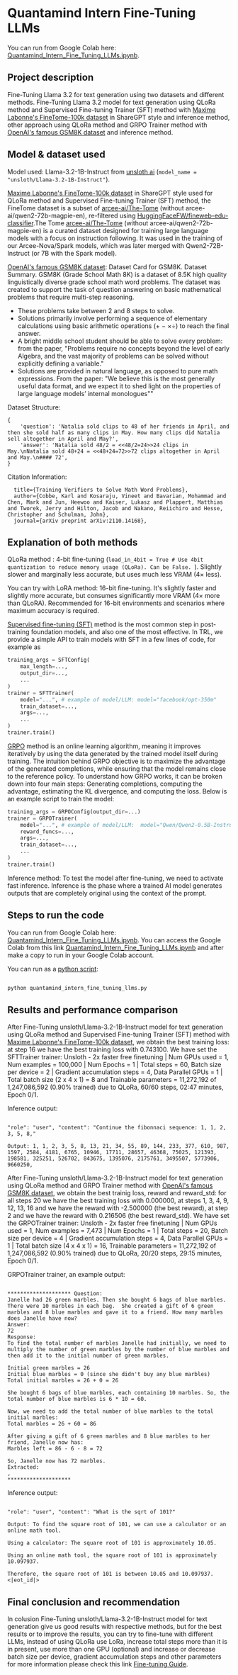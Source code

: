 # Quantamind Intern Fine-Tuning LLMs
You can run from Google Colab here: [Quantamind_Intern_Fine_Tuning_LLMs.ipynb](https://colab.research.google.com/drive/1viDzLJ1wQOq7FWUoa-D6kwl2jheB4vYV?usp=sharing).

## Project description
Fine-Tuning Llama 3.2 for text generation using two datasets and different methods.
Fine-Tuning Llama 3.2 model for text generation using QLoRa method and Supervised Fine-tuning Trainer (SFT) method with [Maxime Labonne's FineTome-100k dataset](https://huggingface.co/datasets/mlabonne/FineTome-100k) in ShareGPT style and inference method, other approach using QLoRa method and GRPO Trainer method with [OpenAI's famous GSM8K dataset](https://huggingface.co/datasets/openai/gsm8k) and inference method.


## Model & dataset used

Model used: Llama-3.2-1B-Instruct from [unsloth ai](https://unsloth.ai/) (``` model_name = "unsloth/Llama-3.2-1B-Instruct" ```).

[Maxime Labonne's FineTome-100k dataset](https://huggingface.co/datasets/mlabonne/FineTome-100k) in ShareGPT style used for QLoRa method and Supervised Fine-tuning Trainer (SFT) method, the FineTome dataset is a subset of [arcee-ai/The-Tome](https://huggingface.co/datasets/arcee-ai/The-Tome) (without arcee-ai/qwen2-72b-magpie-en), re-filtered using [HuggingFaceFW/fineweb-edu-classifier](https://huggingface.co/HuggingFaceFW/fineweb-edu-classifier).The Tome [arcee-ai/The-Tome](https://huggingface.co/datasets/arcee-ai/The-Tome) (without arcee-ai/qwen2-72b-magpie-en) is a curated dataset designed for training large language models with a focus on instruction following. It was used in the training of our Arcee-Nova/Spark models, which was later merged with Qwen2-72B-Instruct (or 7B with the Spark model).


[OpenAI's famous GSM8K dataset](https://huggingface.co/datasets/openai/gsm8k): Dataset Card for GSM8K. Dataset Summary.
GSM8K (Grade School Math 8K) is a dataset of 8.5K high quality linguistically diverse grade school math word problems. The dataset was created to support the task of question answering on basic mathematical problems that require multi-step reasoning.

- These problems take between 2 and 8 steps to solve.
- Solutions primarily involve performing a sequence of elementary calculations using basic arithmetic operations (+ − ×÷) to reach the final answer.
- A bright middle school student should be able to solve every problem: from the paper, "Problems require no concepts beyond the level of early Algebra, and the vast majority of problems can be solved without explicitly defining a variable."
- Solutions are provided in natural language, as opposed to pure math expressions. From the paper: "We believe this is the most generally useful data format, and we expect it to shed light on the properties of large language models’ internal monologues""

Dataset Structure: 
```
{
    'question': 'Natalia sold clips to 48 of her friends in April, and then she sold half as many clips in May. How many clips did Natalia sell altogether in April and May?',
    'answer': 'Natalia sold 48/2 = <<48/2=24>>24 clips in May.\nNatalia sold 48+24 = <<48+24=72>>72 clips altogether in April and May.\n#### 72',
}
```


Citation Information:
``` @article{cobbe2021gsm8k,
  title={Training Verifiers to Solve Math Word Problems},
  author={Cobbe, Karl and Kosaraju, Vineet and Bavarian, Mohammad and Chen, Mark and Jun, Heewoo and Kaiser, Lukasz and Plappert, Matthias and Tworek, Jerry and Hilton, Jacob and Nakano, Reiichiro and Hesse, Christopher and Schulman, John},
  journal={arXiv preprint arXiv:2110.14168},
 ```


## Explanation of both methods

QLoRa method : 4-bit fine-tuning (```load_in_4bit = True # Use 4bit quantization to reduce memory usage (QLoRa). Can be False. ```). Slightly slower and marginally less accurate, but uses much less VRAM (4× less). 

You can try with LoRA method: 16-bit fine-tuning. It's slightly faster and slightly more accurate, but consumes significantly more VRAM (4× more than QLoRA). Recommended for 16-bit environments and scenarios where maximum accuracy is required.

[Supervised fine-tuning (SFT)](https://huggingface.co/docs/trl/sft_trainer) method is the most common step in post-training foundation models, and also one of the most effective. In TRL, we provide a simple API to train models with SFT in a few lines of code, for example as 
```python
training_args = SFTConfig(
    max_length=...,
    output_dir=...,
    ...
)
trainer = SFTTrainer(
    model="...", # example of model/LLM: model="facebook/opt-350m"
    train_dataset=...,
    args=...,
    ...
)
trainer.train()
```

[GRPO](https://huggingface.co/docs/trl/grpo_trainer) method is an online learning algorithm, meaning it improves iteratively by using the data generated by the trained model itself during training. The intuition behind GRPO objective is to maximize the advantage of the generated completions, while ensuring that the model remains close to the reference policy. To understand how GRPO works, it can be broken down into four main steps: Generating completions, computing the advantage, estimating the KL divergence, and computing the loss.
Below is an example script to train the model:
```python
training_args = GRPOConfig(output_dir=...)
trainer = GRPOTrainer(
    model="...", # example of model/LLM:  model="Qwen/Qwen2-0.5B-Instruct"
    reward_funcs=...,
    args=...,
    train_dataset=...,
    ...
)
trainer.train()
```

Inference method: To test the model after fine-tuning, we need to activate fast inference. Inference is the phase where a trained AI model generates outputs that are completely original using the context of the prompt.


## Steps to run the code

You can run from Google Colab here: [Quantamind_Intern_Fine_Tuning_LLMs.ipynb](https://colab.research.google.com/drive/1viDzLJ1wQOq7FWUoa-D6kwl2jheB4vYV?usp=sharing).
You can access the Google Colab from this link [Quantamind_Intern_Fine_Tuning_LLMs.ipynb](https://colab.research.google.com/drive/1viDzLJ1wQOq7FWUoa-D6kwl2jheB4vYV?usp=sharing) and after make a copy to run in your Google Colab account.

You can run as a [python script](https://github.com/AslauAlexandru/Quantamind-Intern-Fine-Tuning-LLMs/blob/main/quantamind_intern_fine_tuning_llms.py): 
```python

python quantamind_intern_fine_tuning_llms.py
```

## Results and performance comparison


After Fine-Tuning unsloth/Llama-3.2-1B-Instruct model for text generation using QLoRa method and Supervised Fine-tuning Trainer (SFT) method with [Maxime Labonne's FineTome-100k dataset](https://huggingface.co/datasets/mlabonne/FineTome-100k), we obtain the best training loss: at step 16 we have the best training loss with 0.743100.
We have set the SFTTrainer trainer: Unsloth - 2x faster free finetuning | Num GPUs used = 1, Num examples = 100,000 | Num Epochs = 1 | Total steps = 60, Batch size per device = 2 | Gradient accumulation steps = 4, Data Parallel GPUs = 1 | Total batch size (2 x 4 x 1) = 8 and Trainable parameters = 11,272,192 of 1,247,086,592 (0.90% trained) due to QLoRa, 60/60 steps, 02:47 minutes, Epoch 0/1.

Inference output:

```

"role": "user", "content": "Continue the fibonnaci sequence: 1, 1, 2, 3, 5, 8,"

Output: 1, 1, 2, 3, 5, 8, 13, 21, 34, 55, 89, 144, 233, 377, 610, 987, 1597, 2584, 4181, 6765, 10946, 17711, 28657, 46368, 75025, 121393, 198581, 325251, 526702, 843675, 1395076, 2175761, 3495507, 5773906, 9660250,

```


After Fine-Tuning unsloth/Llama-3.2-1B-Instruct model for text generation using QLoRa method and GRPO Trainer method with [OpenAI's famous GSM8K dataset](https://huggingface.co/datasets/openai/gsm8k), we obtain the best trainig loss, reward and reward_std: for all steps 20 we have the best training loss with 0.000000, at steps 1, 3, 4, 9, 12, 13, 16 and we have the reward with -2.500000 (the best reward), at step 2 and we have the reward with 0.216506 (the best reward_std). We have set the GRPOTrainer trainer: Unsloth - 2x faster free finetuning | Num GPUs used = 1, Num examples = 7,473 | Num Epochs = 1 | Total steps = 20, Batch size per device = 4 | Gradient accumulation steps = 4, Data Parallel GPUs = 1 | Total batch size (4 x 4 x 1) = 16, Trainable parameters = 11,272,192 of 1,247,086,592 (0.90% trained) due to QLoRa, 20/20 steps, 29:15 minutes, Epoch 0/1.

GRPOTrainer trainer, an example output:
```

******************** Question:
Janelle had 26 green marbles. Then she bought 6 bags of blue marbles. There were 10 marbles in each bag.  She created a gift of 6 green marbles and 8 blue marbles and gave it to a friend. How many marbles does Janelle have now? 
Answer:
72 
Response:
To find the total number of marbles Janelle had initially, we need to multiply the number of green marbles by the number of blue marbles and then add it to the initial number of green marbles.

Initial green marbles = 26
Initial blue marbles = 0 (since she didn't buy any blue marbles)
Total initial marbles = 26 + 0 = 26

She bought 6 bags of blue marbles, each containing 10 marbles. So, the total number of blue marbles is 6 * 10 = 60.

Now, we need to add the total number of blue marbles to the total initial marbles:
Total marbles = 26 + 60 = 86

After giving a gift of 6 green marbles and 8 blue marbles to her friend, Janelle now has:
Marbles left = 86 - 6 - 8 = 72

So, Janelle now has 72 marbles. 
Extracted:
,
******************** 

```


Inference output:

```

"role": "user", "content": "What is the sqrt of 101?"

Output: To find the square root of 101, we can use a calculator or an online math tool. 

Using a calculator: The square root of 101 is approximately 10.05.

Using an online math tool, the square root of 101 is approximately 10.097937.

Therefore, the square root of 101 is between 10.05 and 10.097937.<|eot_id|>

```


## Final conclusion and recommendation

In colusion Fine-Tuning unsloth/Llama-3.2-1B-Instruct model for text generation give us good results with respective methods, but for the best results or to improve the results, you can try to fine-tune with different LLMs, instead of using QLoRa use LoRa, increase total steps more than it is in present, use more than one GPU (optional) and increase or decrease batch size per device, gradient accumulation steps and other parameters for more information please check this link [Fine-tuning Guide](https://docs.unsloth.ai/get-started/fine-tuning-guide/lora-hyperparameters-guide).








